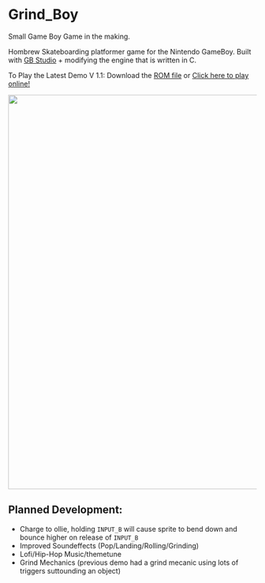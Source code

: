 # Grind_Boy
Small Game Boy Game in the making.

Hombrew Skateboarding platformer game for the Nintendo GameBoy.
Built with [GB Studio](https://www.gbstudio.dev/) + modifying the engine that is written in C.

To Play the Latest Demo V 1.1:
Download the [ROM file](https://github.com/Shellywell123/Grind_Boy/blob/GB-Studio-3.1/build/rom/game.gb) or [Click here to play online!](https://shellywell123.github.io/Grind_Boy/build/web/index.html)

<a href="https://shellywell123.github.io/Grind_Boy/build/web/index.html">
  <img src="https://github.com/Shellywell123/Grind_Boy/blob/GB-Studio-3.1/assets/screenshots/DemoV1.1.gif" width="800" />
</a>

## Planned Development:
 - Charge to ollie, holding `INPUT_B` will cause sprite to bend down and bounce higher on release of `INPUT_B`
 - Improved Soundeffects (Pop/Landing/Rolling/Grinding)
 - Lofi/Hip-Hop Music/themetune
 - Grind Mechanics (previous demo had a grind mecanic using lots of triggers suttounding an object)
